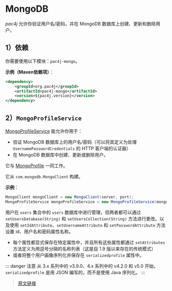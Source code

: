 # MongoDB

*pac4j* 允许你验证用户名/密码，并在 MongoDB 数据库上创建、更新和删除用户。

## 1）依赖

你需要使用以下模块：`pac4j-mongo`。

**示例（Maven依赖项）**：

```xml
<dependency>
    <groupId>org.pac4j</groupId>
    <artifactId>pac4j-mongo</artifactId>
    <version>${pac4j.version}</version>
</dependency>
```

## 2）`MongoProfileService`

[MongoProfileService](https://github.com/pac4j/pac4j/blob/master/pac4j-mongo/src/main/java/org/pac4j/mongo/profile/service/MongoProfileService.java) 能允许你用于：

- 验证 MongoDB 数据库上的用户名/密码（可以将其定义为处理 `UsernamePasswordCredentials` 的 HTTP 客户端的认证器）
- 在 MongoDB 数据库中创建、更新或删除用户。

它与 [MongoProfile](https://github.com/pac4j/pac4j/blob/master/pac4j-mongo/src/main/java/org/pac4j/mongo/profile/MongoProfile.java) 一同工作。

它从 `com.mongodb.MongoClient` 构建。

**示例**：

```java
MongoClient mongoClient = new MongoClient(server, port);
MongoProfileService mongoProfileService = new MongoProfileService(mongoClient);
```

用户在 `users` 集合中的 `users` 数据库中进行管理，但两者都可以通过 `setUsersDatabase(String)` 和 `setUsersCollection(String)` 方法进行更改。以及使用 `setIdAttribute`、`setUsernameAttribute` 和 `setPasswordAttribute` 方法设置 id、用户名和密码属性名称。

- 每个属性都显式保存在特定属性中，并且所有这些属性都通过 `setAttributes` 方法定义为用逗号分隔的名称列表（这是自 1.9 版以来存在的传统模式）
- 或者将整个用户画像序列化并保存在 `serializedprofile` 属性中。

::: danger 注意
从 3.x 系列中的 v3.9.0、4.x 系列中的 v4.2.0 和 v5.0 开始，`serializedprofile` 是用 JSON 编写的，而不是使用 Java 序列化。
:::

> [原文链接](https://www.pac4j.org/5.7.x/docs/authenticators/mongodb.html)
